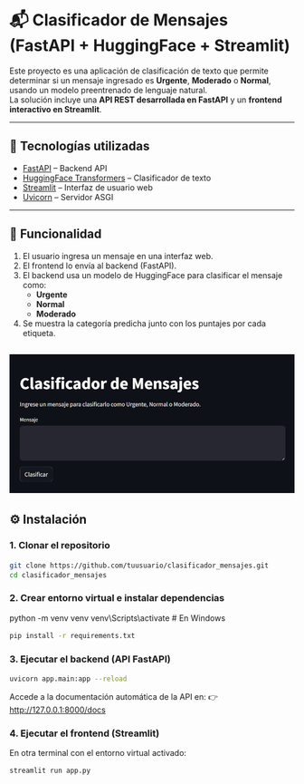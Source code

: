 # 📬 Clasificador de Mensajes (FastAPI + HuggingFace + Streamlit)

Este proyecto es una aplicación de clasificación de texto que permite determinar si un mensaje ingresado es **Urgente**, **Moderado** o **Normal**, usando un modelo preentrenado de lenguaje natural.  
La solución incluye una **API REST desarrollada en FastAPI** y un **frontend interactivo en Streamlit**.

---

## 🚀 Tecnologías utilizadas

- [FastAPI](https://fastapi.tiangolo.com/) – Backend API
- [HuggingFace Transformers](https://huggingface.co/docs/transformers/index) – Clasificador de texto
- [Streamlit](https://streamlit.io/) – Interfaz de usuario web
- [Uvicorn](https://www.uvicorn.org/) – Servidor ASGI

---

## 🧠 Funcionalidad

1. El usuario ingresa un mensaje en una interfaz web.
2. El frontend lo envía al backend (FastAPI).
3. El backend usa un modelo de HuggingFace para clasificar el mensaje como:
   - **Urgente**
   - **Normal**
   - **Moderado**
4. Se muestra la categoría predicha junto con los puntajes por cada etiqueta.

![alt text](image.png)
---

## ⚙️ Instalación

### 1. Clonar el repositorio

```bash
git clone https://github.com/tuusuario/clasificador_mensajes.git
cd clasificador_mensajes
```

### 2. Crear entorno virtual e instalar dependencias
python -m venv venv
venv\Scripts\activate  # En Windows

```bash
pip install -r requirements.txt
```

### 3. Ejecutar el backend (API FastAPI)
```bash
uvicorn app.main:app --reload
```
Accede a la documentación automática de la API en:
👉 http://127.0.0.1:8000/docs

### 4. Ejecutar el frontend (Streamlit)
En otra terminal con el entorno virtual activado:
```bash
streamlit run app.py
